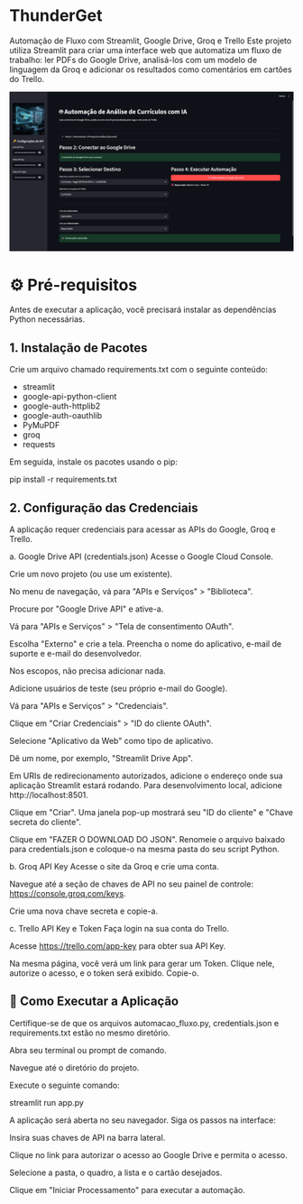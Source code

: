 # ThunderGet
Automação de Fluxo com Streamlit, Google Drive, Groq e Trello
Este projeto utiliza Streamlit para criar uma interface web que automatiza um fluxo de trabalho: ler PDFs do Google Drive, analisá-los com um modelo de linguagem da Groq e adicionar os resultados como comentários em cartões do Trello.

![App](src/appfront.png)

# ⚙️ Pré-requisitos
Antes de executar a aplicação, você precisará instalar as dependências Python necessárias.

## 1. Instalação de Pacotes
Crie um arquivo chamado requirements.txt com o seguinte conteúdo:

- streamlit
- google-api-python-client
- google-auth-httplib2
- google-auth-oauthlib
- PyMuPDF
- groq
- requests

Em seguida, instale os pacotes usando o pip:

pip install -r requirements.txt

## 2. Configuração das Credenciais
A aplicação requer credenciais para acessar as APIs do Google, Groq e Trello.

a. Google Drive API (credentials.json)
Acesse o Google Cloud Console.

Crie um novo projeto (ou use um existente).

No menu de navegação, vá para "APIs e Serviços" > "Biblioteca".

Procure por "Google Drive API" e ative-a.

Vá para "APIs e Serviços" > "Tela de consentimento OAuth".

Escolha "Externo" e crie a tela. Preencha o nome do aplicativo, e-mail de suporte e e-mail do desenvolvedor.

Nos escopos, não precisa adicionar nada.

Adicione usuários de teste (seu próprio e-mail do Google).

Vá para "APIs e Serviços" > "Credenciais".

Clique em "Criar Credenciais" > "ID do cliente OAuth".

Selecione "Aplicativo da Web" como tipo de aplicativo.

Dê um nome, por exemplo, "Streamlit Drive App".

Em URIs de redirecionamento autorizados, adicione o endereço onde sua aplicação Streamlit estará rodando. Para desenvolvimento local, adicione http://localhost:8501.

Clique em "Criar". Uma janela pop-up mostrará seu "ID do cliente" e "Chave secreta do cliente".

Clique em "FAZER O DOWNLOAD DO JSON". Renomeie o arquivo baixado para credentials.json e coloque-o na mesma pasta do seu script Python.

b. Groq API Key
Acesse o site da Groq e crie uma conta.

Navegue até a seção de chaves de API no seu painel de controle: https://console.groq.com/keys.

Crie uma nova chave secreta e copie-a.

c. Trello API Key e Token
Faça login na sua conta do Trello.

Acesse https://trello.com/app-key para obter sua API Key.

Na mesma página, você verá um link para gerar um Token. Clique nele, autorize o acesso, e o token será exibido. Copie-o.

## 🚀 Como Executar a Aplicação
Certifique-se de que os arquivos automacao_fluxo.py, credentials.json e requirements.txt estão no mesmo diretório.

Abra seu terminal ou prompt de comando.

Navegue até o diretório do projeto.

Execute o seguinte comando:

streamlit run app.py

A aplicação será aberta no seu navegador. Siga os passos na interface:

Insira suas chaves de API na barra lateral.

Clique no link para autorizar o acesso ao Google Drive e permita o acesso.

Selecione a pasta, o quadro, a lista e o cartão desejados.

Clique em "Iniciar Processamento" para executar a automação.
